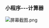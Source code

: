 ### 小程序---计算器

![](https://images.gitee.com/uploads/images/2018/1130/222943_f0b99dd7_1540483.png "屏幕截图.png")
